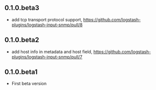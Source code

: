## 0.1.0.beta3
  - add tcp transport protocol support, https://github.com/logstash-plugins/logstash-input-snmp/pull/8

## 0.1.0.beta2
  - add host info in metadata and host field, https://github.com/logstash-plugins/logstash-input-snmp/pull/7

## 0.1.0.beta1
  - First beta version

